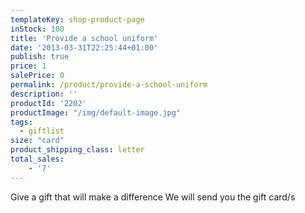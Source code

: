 ```yaml
---
templateKey: shop-product-page
inStock: 100
title: 'Provide a school uniform'
date: '2013-03-31T22:25:44+01:00'
publish: true
price: 1
salePrice: 0
permalink: /product/provide-a-school-uniform
description: ''
productId: '2202'
productImage: "/img/default-image.jpg"
tags:
  - giftlist
size: "card"
product_shipping_class: letter
total_sales:
    - '7'
---
```

Give a gift that will make a difference We will send you the gift card/s